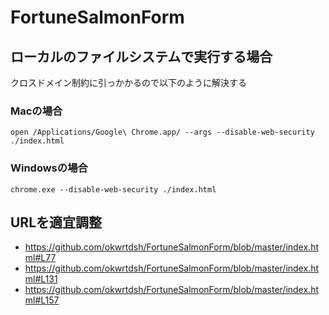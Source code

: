 # FortuneSalmonForm

## ローカルのファイルシステムで実行する場合
クロスドメイン制約に引っかかるので以下のように解決する

### Macの場合

```
open /Applications/Google\ Chrome.app/ --args --disable-web-security ./index.html
```

### Windowsの場合

```
chrome.exe --disable-web-security ./index.html
```

## URLを適宜調整
* https://github.com/okwrtdsh/FortuneSalmonForm/blob/master/index.html#L77
* https://github.com/okwrtdsh/FortuneSalmonForm/blob/master/index.html#L131
* https://github.com/okwrtdsh/FortuneSalmonForm/blob/master/index.html#L157
